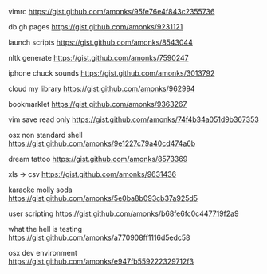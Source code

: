 vimrc https://gist.github.com/amonks/95fe76e4f843c2355736

db gh pages https://gist.github.com/amonks/9231121

launch scripts https://gist.github.com/amonks/8543044

nltk generate https://gist.github.com/amonks/7590247

iphone chuck sounds https://gist.github.com/amonks/3013792

cloud my library https://gist.github.com/amonks/962994





bookmarklet https://gist.github.com/amonks/9363267

vim save read only https://gist.github.com/amonks/74f4b34a051d9b367353

osx non standard shell https://gist.github.com/amonks/9e1227c79a40cd474a6b

dream tattoo https://gist.github.com/amonks/8573369

xls -> csv https://gist.github.com/amonks/9631436

karaoke molly soda https://gist.github.com/amonks/5e0ba8b093cb37a925d5

user scripting https://gist.github.com/amonks/b68fe6fc0c447719f2a9

what the hell is testing https://gist.github.com/amonks/a770908ff1116d5edc58

osx dev environment https://gist.github.com/amonks/e947fb559222329712f3
